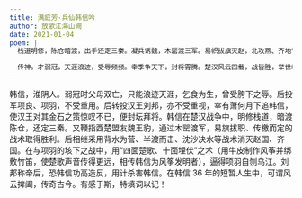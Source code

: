 ```yaml
---
title: 满庭芳·兵仙韩信吟
author: 放歌江海山阙
date: 2021-01-04
poem: |
  栈道明修，陈仓暗渡，出手还定三秦。凝兵诱魏，木罂渡三军。易帜拔旗灭赵，北攻燕、齐地皆平。更垓下，楚歌悲咽，竹笛敷风筝。

  传神。才弱冠，天涯浪迹，受辱频频。幸季争天下，封将霄腾。楚汉风云四载，战皆胜，举世堪惊。功高盖，因功遭害，吟罢泪衫衿。
---
```


韩信，淮阴人。弱冠时父母双亡，只能浪迹天涯，乞食为生，曾受胯下之辱。后投军项良、项羽，不受重用。后转投汉王刘邦，亦不受重视，幸有萧何月下追韩信，使汉王对其金石之策惊叹不已，便封坛拜将。韩信在楚汉战争中，明修栈道，暗渡陈仓，还定三秦。又鞭指西楚盟友魏王豹，通过木罂渡军，易旗拔职、传檄而定的战术取得胜利。后相继采用背水为营、半渡而击、沈沙决水等战术消灭赵国、齐国。在与项羽的垓下之战中，用“四面楚歌、十面埋伏”之术（用牛皮制作风筝并绑敷竹笛，使楚歌声音传得更远，相传韩信为风筝发明者），逼得项羽自刎乌江。刘邦称帝后，恐韩信功高造反，用计杀害韩信。在韩信 36 年的短暂人生中，可谓风云捭阖，传奇古今。有感于斯，特填词以记！
